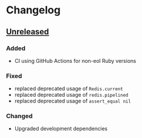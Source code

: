 # Changelog

## [Unreleased]

### Added

- CI using GitHub Actions for non-eol Ruby versions

### Fixed

- replaced deprecated usage of `Redis.current`
- replaced deprecated usage of `redis.pipelined`
- replaced deprecated usage of `assert_equal nil`

### Changed

- Upgraded development dependencies

[unreleased]:
https://github.com/prognostikos/cb2/compare/02b79a4...HEAD
